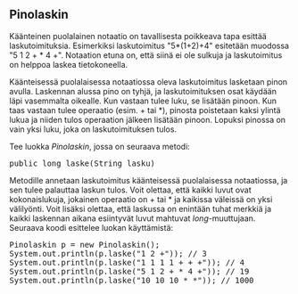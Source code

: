 ## Pinolaskin ##

Käänteinen puolalainen notaatio on tavallisesta poikkeava tapa esittää laskutoimituksia.
Esimerkiksi laskutoimitus "5*(1+2)+4" esitetään muodossa "5 1 2 + * 4 +". Notaation etuna on,
että siinä ei ole sulkuja ja laskutoimitus on helppoa laskea tietokoneella.

Käänteisessä puolalaisessa notaatiossa oleva laskutoimitus lasketaan pinon avulla. Laskennan alussa pino on tyhjä, ja laskutoimituksen osat käydään läpi vasemmalta oikealle.
Kun vastaan tulee luku, se lisätään pinoon. Kun taas vastaan tulee operaatio (esim. + tai *), pinosta poistetaan kaksi ylintä lukua ja niiden tulos operaation jälkeen lisätään pinoon.
Lopuksi pinossa on vain yksi luku, joka on laskutoimituksen tulos.

Tee luokka <em>Pinolaskin</em>, jossa on seuraava metodi:

<pre>public long laske(String lasku)</pre>

Metodille annetaan laskutoimitus käänteisessä puolalaisessa notaatiossa, ja sen tulee palauttaa laskun tulos.
Voit olettaa, että kaikki luvut ovat kokonaislukuja, jokainen operaatio on + tai * ja kaikissa väleissä on yksi välilyönti.
Voit lisäksi olettaa, että laskussa on enintään tuhat merkkiä ja kaikki laskennan aikana esiintyvät luvut mahtuvat <em>long</em>-muuttujaan.
Seuraava koodi esittelee luokan käyttämistä:

<pre>Pinolaskin p = new Pinolaskin();
System.out.println(p.laske("1 2 +")); // 3
System.out.println(p.laske("1 1 1 1 + + +")); // 4
System.out.println(p.laske("5 1 2 + * 4 +")); // 19
System.out.println(p.laske("10 10 10 * *")); // 1000</pre>
